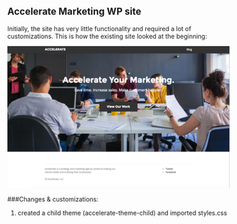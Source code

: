 ## Accelerate Marketing WP site

Initially, the site has very little functionality and required a lot of customizations. This is how the existing site looked at the beginning: 

![alt tag](https://github.com/mashablair/accelerate-new/blob/master/accelerate_start.png)

###Changes & customizations: 

1. created a child theme (accelerate-theme-child) and imported styles.css
